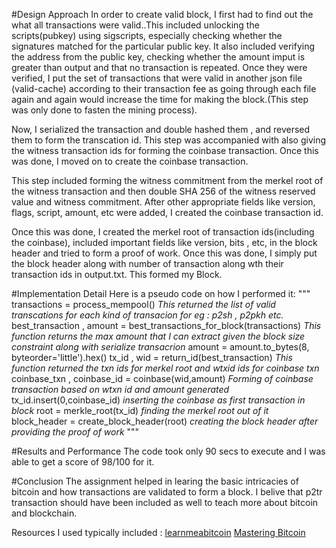 #Design Approach
In order to create valid block, I first had to find out the what all transactions were valid..This included unlocking the scripts(pubkey) using sigscripts, especially checking whether the signatures matched for the particular public key. It also included verifying the address from the public key, checking whether the amount imput is greater than output and that no transaction is repeated. Once they were verified, I put the set of transactions that were valid in another json file (valid-cache) according to their transaction fee as going through each file again and again would increase the time for making the block.(This step was only done to fasten the mining process).

Now, I serialized the transaction and double hashed them , and reversed them to form the transcation id. This step was accompanied with also giving the witness transaction ids for forming the coinbase transaction. Once this was done, I moved on to create the coinbase transaction. 

This step included forming the witness commitment from the merkel root of the witness transaction and then double SHA 256 of the witness reserved value and witness commitment. After other appropriate fields like version, flags, script, amount, etc were added, I created the coinbase transaction id.

Once this was done, I created the merkel root of transaction ids(including the coinbase), included important fields like version, bits , etc, in the block header and tried to form a proof of work. Once this was done, I simply put the block header along with number of transaction along wth their transaction ids in output.txt. This formed my Block.

#Implementation Detail
Here is a pseudo code on how I performed it:
"""
transactions = process_mempool() *This returned the list of valid transcations for each kind of transacion for eg : p2sh , p2pkh etc.*
best_transaction , amount = best_transactions_for_block(transactions) *This function returns the max amount that I can extract given the block size constraint along with serialize transacrion*
amount =  amount.to_bytes(8, byteorder='little').hex()
tx_id , wid = return_id(best_transaction) *This function returned the txn ids for merkel root and wtxid ids for coinbase txn*
coinbase_txn , coinbase_id = coinbase(wid,amount) *Forming of coinbase transaction based on wtxn id and amount generated*
tx_id.insert(0,coinbase_id) *inserting the coinbase as first transaction in block*
root = merkle_root(tx_id) *finding the merkel root out of it*
block_header = create_block_header(root) *creating the block header after providing the proof of work*
"""

#Results and Performance
The code took only 90 secs to execute and I was able to get a score of 98/100 for it.

#Conclusion
The assignment helped in learing the basic intricacies of bitcoin and how transactions are validated to form a block. I belive that p2tr transaction should have been included as well to teach more about bitcoin and blockchain.

Resources I used typically included :
[learnmeabitcoin](https://learnmeabitcoin.com/)
[Mastering Bitcoin](https://github.com/bitcoinbook/bitcoinbook)

